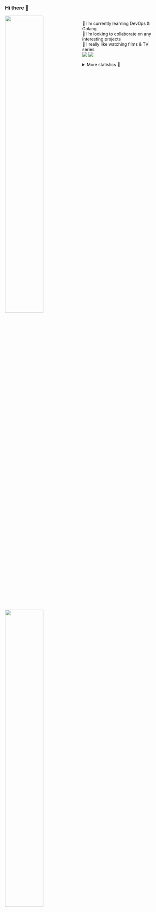 ### Hi there 👋


[<img align="left" width="50%" src="https://github-readme-stats.vercel.app/api?username=rufusnufus&hide=issues&show_icons=true&count_private=true&theme=transparent&title_color=FF6F40&text_color=FBF9F8&icon_color=F48242&hide_border=true&hide_title=true#gh-dark-mode-only">](https://metrics.lecoq.io/rufusnufus#gh-dark-mode-only)
[<img align="left" width="50%" src="https://github-readme-stats.vercel.app/api?username=rufusnufus&hide=issues&show_icons=true&count_private=true&theme=transparent&title_color=FF6533&text_color=4D4644&icon_color=FF8038&hide_border=true&hide_title=true#gh-light-mode-only">](https://metrics.lecoq.io/rufusnufus#gh-light-mode-only)

<p>
  <br>
  🌱 I’m currently learning DevOps & Golang</br>
  👯 I’m looking to collaborate on any interesting projects</br>
  🎥 I really like watching films & TV series</br>
  <a href="https://linkedin.com/in/rufusnufus"><img src="https://img.shields.io/badge/linkedin-0077B5.svg?style=for-the-badge&logo=linkedin&logoColor=white"/></a>
  <a href="https://t.me/rufusnufus"><img src="https://img.shields.io/badge/-telegram-black?style=for-the-badge&color=blue&logo=telegram"/></a>
</p>

<p text-align="left">
<details>
  <summary>More statistics 👀</summary><br/>

<!--START_SECTION:waka-->
![Code Time](http://img.shields.io/badge/Code%20Time-476%20hrs%201%20min-blue)

![Profile Views](http://img.shields.io/badge/Profile%20Views-5-blue)

**I'm an Early 🐤** 

```text
🌞 Morning                8299 commits        █████░░░░░░░░░░░░░░░░░░░░   21.85 % 
🌆 Daytime                21822 commits       ██████████████░░░░░░░░░░░   57.44 % 
🌃 Evening                7009 commits        █████░░░░░░░░░░░░░░░░░░░░   18.45 % 
🌙 Night                  859 commits         █░░░░░░░░░░░░░░░░░░░░░░░░   02.26 % 
```
📅 **I'm Most Productive on Monday** 

```text
Monday                   7783 commits        █████░░░░░░░░░░░░░░░░░░░░   20.49 % 
Tuesday                  7160 commits        █████░░░░░░░░░░░░░░░░░░░░   18.85 % 
Wednesday                7561 commits        █████░░░░░░░░░░░░░░░░░░░░   19.90 % 
Thursday                 7089 commits        █████░░░░░░░░░░░░░░░░░░░░   18.66 % 
Friday                   6794 commits        ████░░░░░░░░░░░░░░░░░░░░░   17.88 % 
Saturday                 702 commits         ░░░░░░░░░░░░░░░░░░░░░░░░░   01.85 % 
Sunday                   900 commits         █░░░░░░░░░░░░░░░░░░░░░░░░   02.37 % 
```


📊 **This Week I Spent My Time On** 

```text
💬 Programming Languages: 
YAML                     3 hrs 3 mins        ███████████████░░░░░░░░░░   59.34 % 
Other                    1 hr 15 mins        ██████░░░░░░░░░░░░░░░░░░░   24.28 % 
HCL                      24 mins             ██░░░░░░░░░░░░░░░░░░░░░░░   07.84 % 
Markdown                 11 mins             █░░░░░░░░░░░░░░░░░░░░░░░░   03.66 % 
GDScript3                6 mins              █░░░░░░░░░░░░░░░░░░░░░░░░   02.21 % 

🔥 Editors: 
VS Code                  3 hrs 59 mins       ███████████████████░░░░░░   77.45 % 
iTerm2                   1 hr 9 mins         ██████░░░░░░░░░░░░░░░░░░░   22.55 % 
```

**I Mostly Code in Java** 

```text
Python                   17 repos            ███░░░░░░░░░░░░░░░░░░░░░░   11.81 % 
Smarty                   11 repos            ██░░░░░░░░░░░░░░░░░░░░░░░   07.64 % 
HCL                      7 repos             █░░░░░░░░░░░░░░░░░░░░░░░░   04.86 % 
Kotlin                   5 repos             █░░░░░░░░░░░░░░░░░░░░░░░░   03.47 % 
HTML                     5 repos             █░░░░░░░░░░░░░░░░░░░░░░░░   03.47 % 
```




 Last Updated on 15/10/2023 01:00:48 UTC
<!--END_SECTION:waka-->

</details>
</p>

